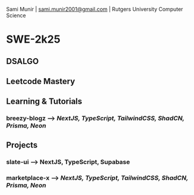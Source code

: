 Sami Munir | sami.munir2001@gmail.com | Rutgers University Computer Science
# SWE-2k25
## DSALGO
## Leetcode Mastery
## Learning & Tutorials
### breezy-blogz --> *NextJS, TypeScript, TailwindCSS, ShadCN, Prisma, Neon*
## Projects
### slate-ui --> NextJS, TypeScript, Supabase
### marketplace-x --> *NextJS, TypeScript, TailwindCSS, ShadCN, Prisma, Neon*